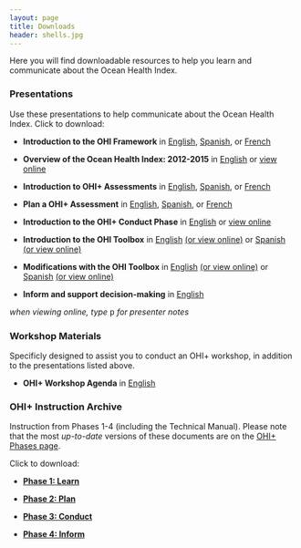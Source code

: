 ```yaml
---
layout: page
title: Downloads
header: shells.jpg
---
```


Here you will find downloadable resources to help you learn and communicate about the Ocean Health Index.

### Presentations
Use these presentations to help communicate about the Ocean Health Index. Click to download:

- **Introduction to the OHI Framework** in 
<a href="https://github.com/OHI-Science/ohi-science.github.io/raw/dev/assets/downloads/pres/OHI_Core_Framework.pdf" target="_blank">English</a>, 
<a href="https://github.com/OHI-Science/ohi-science.github.io/raw/dev/assets/downloads/pres/Marco_General_IdSO.pdf" target="_blank">Spanish</a>, or 
<a href="https://github.com/OHI-Science/ohi-science.github.io/raw/dev/assets/downloads/pres/Cadre_General_IdSO.pdf" target="_blank">French</a>

- **Overview of the Ocean Health Index: 2012-2015** in [English](https://github.com/OHI-Science/ohi-science.github.io/raw/dev/assets/downloads/pres/OHI_Overview_2012_2015.pdf) or 
<a href="https://rawgit.com/OHI-Science/ohi-science.github.io/master/assets/downloads/pres/OHI_Overview_2012_2015.html#1" target="_blank">view online</a>

- **Introduction to OHI+ Assessments** in 
<a href="https://github.com/OHI-Science/ohi-science.github.io/raw/dev/assets/downloads/pres/OHIplus_Assessments.pdf" target="_blank">English</a>, 
<a href="https://github.com/OHI-Science/ohi-science.github.io/raw/dev/assets/downloads/pres/Evaluaciones_IdSOplus.pdf" target="_blank">Spanish</a>, or 
<a href="https://github.com/OHI-Science/ohi-science.github.io/raw/dev/assets/downloads/pres/Evaluations_IdSOplus.pdf" target="_blank">French</a>

- **Plan a OHI+ Assessment** in 
<a href="https://github.com/OHI-Science/ohi-science.github.io/raw/dev/assets/downloads/pres/Plan_an_OHIplus.pdf" target="_blank">English</a>, 
<a href="https://github.com/OHI-Science/ohi-science.github.io/raw/dev/assets/downloads/pres/Planificación_de_un_IdSO.pdf" target="_blank">Spanish</a>, or
<a href="https://github.com/OHI-Science/ohi-science.github.io/raw/dev/assets/downloads/pres/Planification_d'une_IdSOplus.pdf" target="_blank">French</a>

- **Introduction to the OHI+ Conduct Phase** in [English](https://github.com/OHI-Science/ohi-science.github.io/raw/dev/assets/downloads/pres/conduct_phase_intro.pdf) or 
<a href="https://cdn.rawgit.com/OHI-Science/ohi-science.github.io/dev/assets/downloads/pres/conduct_phase_intro.html" target="_blank">view online</a>

- **Introduction to the OHI Toolbox** in 
<a href="https://github.com/OHI-Science/ohi-science.github.io/raw/dev/assets/downloads/pres/tutorial_tbx_intro.pdf" target="_blank">English</a>
<a href="https://cdn.rawgit.com/OHI-Science/ohi-science.github.io/dev/assets/downloads/pres/tutorial_tbx_intro.html" target="_blank">(or view online)</a> or
<a href="https://github.com/OHI-Science/ohi-science.github.io/raw/dev/assets/downloads/pres/tutorial_tbx_intro_SPANISH.pdf" target="_blank">Spanish</a>
<a href="https://cdn.rawgit.com/OHI-Science/ohi-science.github.io/dev/assets/downloads/pres/tutorial_tbx_intro_SPANISH.html" target="_blank">(or view online)</a> 

- **Modifications with the OHI Toolbox** in 
<a href="https://github.com/OHI-Science/ohi-science.github.io/raw/dev/assets/downloads/pres/tutorial_tbx_modifications.pdf" target="_blank">English</a>
<a href="https://cdn.rawgit.com/OHI-Science/ohi-science.github.io/dev/assets/downloads/pres/tutorial_tbx_modifications.html" target="_blank">(or view online)</a> or
<a href="https://github.com/OHI-Science/ohi-science.github.io/raw/dev/assets/downloads/pres/tutorial_tbx_modifications_SPANISH.pdf" target="_blank">Spanish</a>
<a href="https://cdn.rawgit.com/OHI-Science/ohi-science.github.io/dev/assets/downloads/pres/tutorial_tbx_modifications_SPANISH.html" target="_blank">(or view online)</a>  

- **Inform and support decision-making** in 
<a href="https://github.com/OHI-Science/ohi-science.github.io/raw/dev/assets/downloads/pres/Inform_OHI.pdf" target="_blank">English</a>

*when viewing online, type* <font face="courier">p</font> *for presenter notes*

### Workshop Materials
Specificly designed to assist you to conduct an OHI+ workshop, in addition to the presentations listed above. 

- **OHI+ Workshop Agenda** in [English](https://github.com/OHI-Science/ohi-science.github.io/raw/dev/assets/downloads/other/workshop_training_%20agenda.pdf)

### OHI+ Instruction Archive
Instruction from Phases 1-4 (including the Technical Manual). Please note that the most _up-to-date_ versions of these documents are on the [OHI+ Phases page](http://ohi-science.org/new-site/phases/).

Click to download: 

- [**Phase 1: Learn**](https://github.com/OHI-Science/ohi-science.github.io/raw/dev/assets/downloads/other/ohi-concguide.pdf) 

- [**Phase 2: Plan**](https://github.com/OHI-Science/ohi-science.github.io/raw/dev/assets/downloads/other/ohi-plan.pdf)

- [**Phase 3: Conduct**](https://github.com/OHI-Science/ohi-science.github.io/raw/dev/assets/downloads/other/ohi-manual.pdf)

- [**Phase 4: Inform**](https://github.com/OHI-Science/ohi-science.github.io/raw/dev/assets/downloads/other/ohi-inform.pdf)



